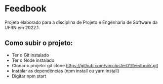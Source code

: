 # Feedbook

Projeto elaborado para a disciplina de Projeto e Engenharia de Software da UFRN em 2022.1.

## Como subir o projeto:

- Ter o Git instalado
- Ter o Node instalado
- Clonar o projeto: git clone https://github.com/viniciusfer01/feedbook.git
- Instalar as dependências (npm install ou yarn install)
- Digitar npm start
